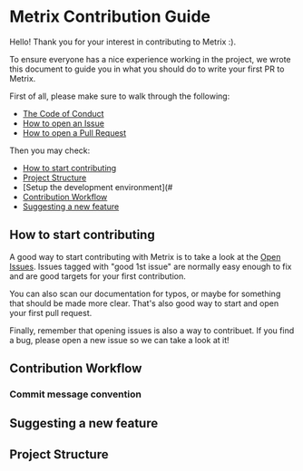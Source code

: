 # Metrix Contribution Guide

Hello! Thank you for your interest in contributing to Metrix :).

To ensure everyone has a nice experience working in the project, we wrote this document to guide you in what you should do
to write your first PR to Metrix.

First of all, please make sure to walk through the following:

- [The Code of Conduct](CODE_OF_CONDUCT.md)
- [How to open an Issue](ISSUE_TEMPLATE.md)
- [How to open a Pull Request](PULL_REQUEST_TEMPLATE.md)

Then you may check:

- [How to start contributing](#how-to-start-contributing)
- [Project Structure](#project-structure)
- [Setup the development environment](#
- [Contribution Workflow](#contribution-workflow)
- [Suggesting a new feature](#suggesting-a-new-feature)

## How to start contributing

A good way to start contributing with Metrix is to take a look at the [Open Issues](https://github.com/felipevfa/metrix-tec2/issues).
Issues tagged with "good 1st issue" are normally easy enough to fix and are good targets for your first contribution.

You can also scan our documentation for typos, or maybe for something that should be made more clear. That's also good way to
start and open your first pull request.

Finally, remember that opening issues is also a way to contribuet. If you find a bug, please open a new issue so we can take a
look at it!

## Contribution Workflow

### Commit message convention

## Suggesting a new feature

## Project Structure

